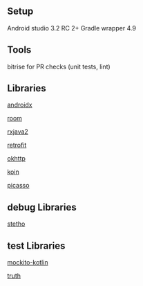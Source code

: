 
## Setup
Android studio 3.2 RC 2+
Gradle wrapper 4.9

## Tools 
bitrise for PR checks (unit tests, lint)

## Libraries 
[androidx](https://developer.android.com/topic/libraries/support-library/androidx-overview)

[room](https://developer.android.com/training/data-storage/room/)

[rxjava2](https://github.com/ReactiveX/RxJava)

[retrofit](https://square.github.io/retrofit/)

[okhttp](http://square.github.io/okhttp/)

[koin](https://github.com/InsertKoinIO/koin)

[picasso](http://square.github.io/picasso/)


## debug Libraries 

[stetho](http://facebook.github.io/stetho/)

## test Libraries 

[mockito-kotlin](https://github.com/nhaarman/mockito-kotlin)

[truth](https://github.com/google/truth)


